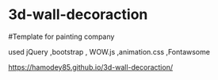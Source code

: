 # 3d-wall-decoraction

#Template for painting company

used  jQuery ,bootstrap , WOW.js ,animation.css ,Fontawsome

https://hamodey85.github.io/3d-wall-decoraction/
